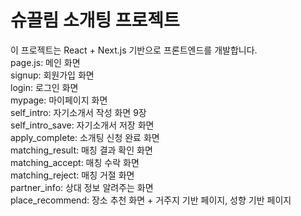 # 슈끌림 소개팅 프로젝트  
이 프로젝트는 React + Next.js 기반으로 프론트엔드를 개발합니다.   
page.js: 메인 화면  
signup: 회원가입 화면  
login: 로그인 화면  
mypage: 마이페이지 화면  
self_intro: 자기소개서 작성 화면 9장  
self_intro_save: 자기소개서 저장 화면  
apply_complete: 소개팅 신청 완료 화면  
matching_result: 매칭 결과 확인 화면  
matching_accept: 매칭 수락 화면  
matching_reject: 매칭 거절 화면  
partner_info: 상대 정보 알려주는 화면  
place_recommend: 장소 추천 화면 + 거주지 기반 페이지, 성향 기반 페이지  
